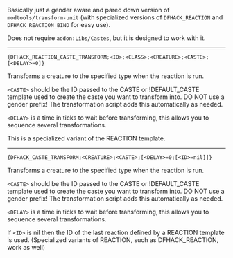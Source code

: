 
Basically just a gender aware and pared down version of `modtools/transform-unit` (with specialized 
versions of `DFHACK_REACTION` and `DFHACK_REACTION_BIND` for easy use).

Does not require `addon:Libs/Castes`, but it is designed to work with it.

 * * * * * * * * * * * * * * * * * * * * * * * * * * * * * * * * * * * * * * * * * * * * * * * * * *

	{DFHACK_REACTION_CASTE_TRANSFORM;<ID>;<CLASS>;<CREATURE>;<CASTE>;[<DELAY>=0]}

Transforms a creature to the specified type when the reaction is run.
	
`<CASTE>` should be the ID passed to the CASTE or !DEFAULT_CASTE template used to create the caste
you want to transform into. DO NOT use a gender prefix! The transformation script adds this
automatically as needed.
	
`<DELAY>` is a time in ticks to wait before transforming, this allows you to sequence several
transformations.

This is a specialized variant of the REACTION template.

 * * * * * * * * * * * * * * * * * * * * * * * * * * * * * * * * * * * * * * * * * * * * * * * * * *

	{DFHACK_CASTE_TRANSFORM;<CREATURE>;<CASTE>;[<DELAY>=0;[<ID>=nil]]}

Transforms a creature to the specified type when the reaction is run.

`<CASTE>` should be the ID passed to the CASTE or !DEFAULT_CASTE template used to create the caste
you want to transform into. DO NOT use a gender prefix! The transformation script adds this
automatically as needed.

`<DELAY>` is a time in ticks to wait before transforming, this allows you to sequence several
transformations.

If `<ID>` is nil then the ID of the last reaction defined by a REACTION template is used.
(Specialized variants of REACTION, such as DFHACK_REACTION, work as well)
